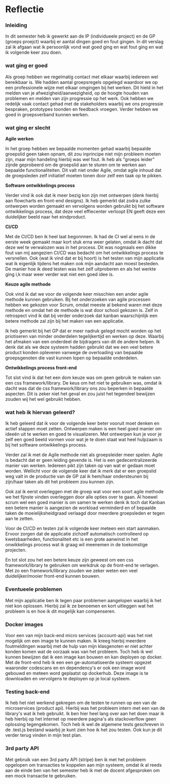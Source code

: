 # Reflectie

### **Inleiding**

In dit semester heb ik gewerkt aan de IP (individueele project) en de GP (groeps proejct) waarbij er aantal dingen goed en fout gingen. In dit verslag zal ik afgaan wat ik persoonlijk vond wat goed ging en wat fout ging en wat ik volgende keer zou doen.

### **wat ging er goed**

Als groep hebben we regelmatig contact met elkaar waarbij iedereen wel bereikbaar is. We hadden aantal groepsregels opgelegd waardoor we op een professionele wijze met elkaar omgingen bij het werken. Dit hield in het melden van je afwezigheid/aanwezigheid, op de hoogte houden van problemen en melden van zijn progressie op het werk. Ook hebben we redelijk vaak contact gehad met de stakeholders waarbij we ons progressie bespraken, prototypes toonden en feedback vroegen. Verder hebben we goed in groepsverband kunnen werken.

### **wat ging er slecht**

**Agile werken**

In het groep hebben we bepaalde momenten gehad waarbij bepaalde groepslid geen taken opnam, dit zou inprincipe niet mijn probleem moeten zijn, maar mijn handeling hierbij was wel fout. Ik heb als "groeps leider" zijnde geprobeerd om de groepslid aan te sturen om te werken aan bepaalde functionaliteiten. Dit valt niet onder Agile, omdat agile inhoud dat de groepsleden zelf initiatief moeten tonen door zelf een taak op te pikken. 

**Software ontwikkelings process**

Verder vind ik ook dat ik meer bezig kon zijn met ontwerpen (denk hierbij aan flowcharts en front-end designs). Ik heb gemerkt dat zodra zulke ontwerpen worden gemaakt en vervolgens worden gebruikt bij het software ontwikkelings process, dat deze veel effiecenter verloopt EN geeft deze een duidelijker beeld naar het eindproduct.

**CI/CD**

Met de CI/CD ben ik heel laat begonnnen. Ik had de CI wel al eens in de eerste week gemaakt maar kort stuk erna weer gelaten, omdat ik dacht dat deze wel te verwalozen was in het process. Dit was nogmaals een dikke fout van mij aangezien CI/CD was bedacht om het ontwikkelings process te versnellen. Ook (wat ik vind dat er bij hoort) is het testen van mijn applicatie wat ik eigenlijk tijdens het maken ook mijn aandacht aan moest besteden. De manier hoe ik deed testen was het zelf uitproberen en als het werkte ging i,k maar weer verder wat niet een goed idee is.

**Keuze agile methode**

Ook vind ik dat we voor de volgende keer misschien een ander agile methode kunnen gebruiken. Bij het onderzoeken van agile processen hebben we gekozen voor Scrum, omdat meeste al bekend waren met deze methode en omdat het de methode is wat door school gekozen is. Zelf in retrospect vind ik dat bij verder onderzoek dat kanban waarschijnlijk een betere methode zal zijn bij het maken van een applicatie.

Ik heb gemerkt bij het GP dat er meer nadruk gelegd mocht worden op het priotiseren van minder onderdelen tegelijkertijd en werken op deze. Waarbij het afmaken van een onderdeel de bijdragers van dit de andere helpen. Ik denk dat als we deze systeem hadden gebruikt dat we een veel betere product konden opleveren vanwege de overloading van bepaalde groepsgenoten die vast kunnen lopen op bepaalde onderdelen.

**Ontwikkelings process front-end**

Tot slot vind ik dat het een dom keuze was om geen gebruik te maken van een css framework/library. De keus om het niet te gebruiken was, omdat ik dacht was dat de css framework/library ons zou beperken in bepaalde aspecten. Dit is zeker niet het geval en zou juist het tegendeel bewijzen zouden wij het wel gebruikt hebben.

### **wat heb ik hiervan geleerd?**

Ik heb geleerd dat ik voor de volgende keer beter vooruit moet denken en actief stappen moet zetten. Ontwerpen maken is een heel goed manier om ideeën uit te werken en goed te visualizeren. Met ontwerpen kun je voor je zelf een goed beeld vormen voor wat je te doen staat wat heel hulpzaam is bij het software ontwikkelings process.

Verder zal ik met de Agile methode niet als groepsleider meer spelen. Agile is bedacht dat er geen leiding gevende is. Het is een gedecentralizeerde manier van werken. Iedereen pikt zijn taken op van wat er gedaan moet worden. Wellicht voor de volgende keer dat ik merk dat er een groepslid weg valt in de productie van de GP zal ik hem/haar ondersteunen bij zijn/haar taken als dit het probleem zou kunnen zijn.

Ook zal ik eerst overleggen met de groep wat voor een soort agile methode we het fijnste vinden overleggen door alle opties over te gaan. Al hoewel scrum wel een goed manier is om samen te werken denk ik toch dat Kanban een betere manier is aangezien de workload verminderd en of bepaalde taken de moeielijksheidgraad verlaagd door meerdere groepsleden er tegen aan te zetten.

Voor de CI/CD en testen zal ik volgende keer meteen een start aanmaken. Ervoor zorgen dat de applicatie zichzelf automatisch controlleerd op kwetsbaarheden, functionaliteit etc is een grote aanwinst in het onwikkelings process wat ik graag wil meenemen in de toekomstige projecten.

En tot slot zou het een betere keuze zijn geweest om een css framework/library te gebruiken om werkdruk op de front-end te verlagen. Met zo een framework/library zouden we zeker weten een veel duidelijker/mooier front-end kunnen bouwen.


### Eventueele problemen

Met mijn applicatie ben ik tegen paar problemen aangelopen waarbij ik het niet kon oplossen. Hierbij zal ik ze benoemen en kort uitleggen wat het probleem is en hoe ik dit mogelijk kan compenseren.

### Docker images

Voor een van mijn back-end micro services (account-api) was het niet mogelijk om een image te kunnen maken. Ik kreeg hierbij meerdere foutmeldingen waarbij met de hulp van mijn klasgenoten er niet achter konden komen wat de oorzaak was van het probleem. Toch heb ik wel kunnen bewijzen dat ik een image kan bouwen en kan deployen op docker. Met de front-end heb ik een een ge-automatiseerde systeem opgezet waaronder codescans en en dependency's er ook een image word gebouwd en meteen word geplaatst op dockerhub. Deze image is te downloaden en vervolgens te deployen op je local systeem.

### Testing back-end

Ik heb het niet werkend gekregen om de testen te runnen op een van de microservices (product api). Hierbij was het probleem intern met een van de library's wat ik heb gebruikt. Ik ben hier heel lang over aan het doen maar ik heb hierbij op het internet op meerdere pagina's als stackoverflow geen oplossing tegengekomen. Toch heb ik wel de algemene tests geschreven in de .test.js bestand waarbij je kunt zien hoe ik het zou testen. Ook kun je dit verder terug vinden in mijn test plan.

### 3rd party API

Met gebruik van een 3rd party API (stripe) ben ik met het probleem opgelopen om transacties te koppelen aan mijn systeem, omdat ik al reeds aan de einde ben van het semester heb ik met de docent afgesproken om een mock transactie te gebruiken.



